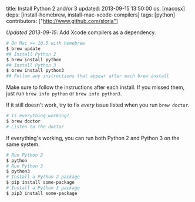 title: Install Python 2 and/or 3
updated: 2013-09-15 13:50:00
os: [macosx]
deps: [install-homebrew, install-mac-xcode-compilers]
tags: [python]
contributors: ["http://www.github.com/sloria"]

*Updated 2013-09-15*: Add Xcode compilers as a dependency.

```bash
# On Mac >= 10.5 with homebrew
$ brew update
## Install Python 2
$ brew install python
## Install Python 3
$ brew install python3
## Follow any instructions that appear after each brew install
```

Make sure to follow the instructions after each install. If you missed them, just run `brew info python` or `brew info python3`.

If it still doesn't work, try to fix *every* issue listed when you run `brew doctor`. 

```bash
# Is everything working?
$ brew doctor
# Listen to the doctor
```

If everything's working, you can run both Python 2 and Python 3 on the same system.

```bash
# Run Python 2
$ python
# Run Python 3
$ python3
# Install a Python 2 package
$ pip install some-package
# Install a Python 3 package
$ pip3 install some-package
```